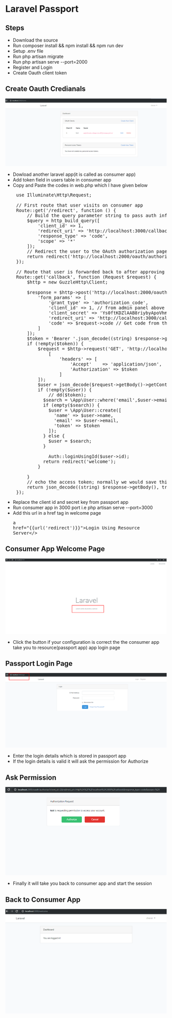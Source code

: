 # Laravel Passport


## Steps

- Download the source
- Run composer install && npm install && npm run dev
- Setup .env file
- Run php artisan migrate
- Run php artisan serve --port=2000
- Register and Login 
- Create Oauth client token 

##  Create Oauth Credianals

<p align="center"><img src="images/oauth.png"></p>

- Dowload another laravel app(it is called as consumer app)
- Add token field in users table in consumer app
- Copy and Paste the codes in web.php which I have given below

<pre>
	use Illuminate\Http\Request;

	// First route that user visits on consumer app
	Route::get('/redirect', function () {
	    // Build the query parameter string to pass auth information to our request
	    $query = http_build_query([
	        'client_id' => 1,
	        'redirect_uri' => 'http://localhost:3000/callback',
	        'response_type' => 'code',
	        'scope' => '*'
	    ]);
	    // Redirect the user to the OAuth authorization page
	    return redirect('http://localhost:2000/oauth/authorize?' . $query);
	});

	// Route that user is forwarded back to after approving on server
	Route::get('callback', function (Request $request) {
	    $http = new GuzzleHttp\Client;

	    $response = $http->post('http://localhost:2000/oauth/token', [
	        'form_params' => [
	            'grant_type' => 'authorization_code',
	            'client_id' => 1, // from admin panel above
	            'client_secret' => 'Ys0ftKDZlAAB8riybyApoVhmpkMpYXEtd1FoVtNI', // from admin panel above
	            'redirect_uri' => 'http://localhost:3000/callback',
	            'code' => $request->code // Get code from the callback
	        ]
	    ]);
	    $token = 'Bearer '.json_decode((string) $response->getBody(), true)['access_token'];
	    if (!empty($token)) {
	        $request = $http->request('GET', 'http://localhost:2000/api/user',
	        	[
	        		'headers' => [
			        	'Accept' 	=> 'application/json',
			        	'Authorization'	=> $token
			        ]
	        ]);
	      	$user = json_decode($request->getBody()->getContents());
	      	if (!empty($user)) {
	      		// dd($token);
	          $search = \App\User::where('email',$user->email)->first();
	          if (empty($search)) {
	            $user = \App\User::create([ 
	              'name' => $user->name, 
	              'email' => $user->email, 
	              'token' => $token
	            ]);  
	          } else {
	            $user = $search;
	          }
	      		
	      		Auth::loginUsingId($user->id);
	          return redirect('welcome');
	      	}
	    	
		} 
	    // echo the access token; normally we would save this in the DB
	    return json_decode((string) $response->getBody(), true)['access_token'];
	});
</pre>

- Replace the client id and secret key from passport app
- Run consumer app in 3000 port i.e php artisan serve --port=3000
- Add this url in a href tag in welcome page  <pre>a href="{{url('redirect')}}">Login Using Resource Server</></pre>


##  Consumer App Welcome Page

<p align="center"><img src="images/consumer-welcome.png"></p>

- Click the button if your configuration is correct the the consumer app take you to resource(passport app) app login page


##  Passport Login Page 

<p align="center"><img src="images/passport-login.png"></p>

- Enter the login details which is stored in passport app
- If the login details is valid it will ask the permission for Authorize

##  Ask Permission

<p align="center"><img src="images/authorized.png"></p>

-  Finally it will take you back to consumer app and start the session

##  Back to Consumer App

<p align="center"><img src="images/consumer.png"></p>




